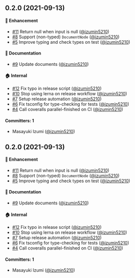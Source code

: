 
## 0.2.0 (2021-09-13)

#### :rocket: Enhancement
* [#11](https://github.com/izumin5210/graphql-fragment-mask/pull/11) Return null when input is null ([@izumin5210](https://github.com/izumin5210))
* [#8](https://github.com/izumin5210/graphql-fragment-mask/pull/8) Support (non-typed) `DocumentNode` ([@izumin5210](https://github.com/izumin5210))
* [#5](https://github.com/izumin5210/graphql-fragment-mask/pull/5) Improve typing and check types on test ([@izumin5210](https://github.com/izumin5210))

#### :memo: Documentation
* [#9](https://github.com/izumin5210/graphql-fragment-mask/pull/9) Update documents ([@izumin5210](https://github.com/izumin5210))

#### :house: Internal
* [#12](https://github.com/izumin5210/graphql-fragment-mask/pull/12) Fix typo in release script ([@izumin5210](https://github.com/izumin5210))
* [#10](https://github.com/izumin5210/graphql-fragment-mask/pull/10) Stop using lerna on release workflow ([@izumin5210](https://github.com/izumin5210))
* [#7](https://github.com/izumin5210/graphql-fragment-mask/pull/7) Setup release automation ([@izumin5210](https://github.com/izumin5210))
* [#6](https://github.com/izumin5210/graphql-fragment-mask/pull/6) Fix tsconfig for type-checking for tests ([@izumin5210](https://github.com/izumin5210))
* [#4](https://github.com/izumin5210/graphql-fragment-mask/pull/4) Call coveralls parallel-finished on CI ([@izumin5210](https://github.com/izumin5210))

#### Committers: 1
- Masayuki Izumi ([@izumin5210](https://github.com/izumin5210))

## 0.2.0 (2021-09-13)

#### :rocket: Enhancement
* [#11](https://github.com/izumin5210/graphql-fragment-mask/pull/11) Return null when input is null ([@izumin5210](https://github.com/izumin5210))
* [#8](https://github.com/izumin5210/graphql-fragment-mask/pull/8) Support (non-typed) `DocumentNode` ([@izumin5210](https://github.com/izumin5210))
* [#5](https://github.com/izumin5210/graphql-fragment-mask/pull/5) Improve typing and check types on test ([@izumin5210](https://github.com/izumin5210))

#### :memo: Documentation
* [#9](https://github.com/izumin5210/graphql-fragment-mask/pull/9) Update documents ([@izumin5210](https://github.com/izumin5210))

#### :house: Internal
* [#12](https://github.com/izumin5210/graphql-fragment-mask/pull/12) Fix typo in release script ([@izumin5210](https://github.com/izumin5210))
* [#10](https://github.com/izumin5210/graphql-fragment-mask/pull/10) Stop using lerna on release workflow ([@izumin5210](https://github.com/izumin5210))
* [#7](https://github.com/izumin5210/graphql-fragment-mask/pull/7) Setup release automation ([@izumin5210](https://github.com/izumin5210))
* [#6](https://github.com/izumin5210/graphql-fragment-mask/pull/6) Fix tsconfig for type-checking for tests ([@izumin5210](https://github.com/izumin5210))
* [#4](https://github.com/izumin5210/graphql-fragment-mask/pull/4) Call coveralls parallel-finished on CI ([@izumin5210](https://github.com/izumin5210))

#### Committers: 1
- Masayuki Izumi ([@izumin5210](https://github.com/izumin5210))

